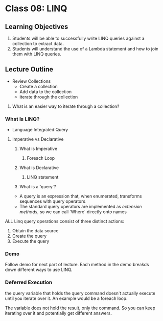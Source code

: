 # Class 08: LINQ

## Learning Objectives
1. Students will be able to successfully write LINQ queries against a collection to extract data.
1. Students will understand the use of a Lambda statement and how to join them with LINQ queries.
 
## Lecture Outline
- Review Collections
  - Create a collection
  - Add data to the collection
  - iterate through the collection

1. What is an easier way to iterate through a collection?

### What Is LINQ?
- Language Integrated Query

1. Imperative vs Declarative
   1. What is Imperative
      1. Foreach Loop
   1. What is Declarative
      1. LINQ statement

   1. What is a 'query'?
   - A query is an expression that, when enumerated, transforms sequences with query operators. 
   - The standard query operators are implemented as *extension methods*, so we can call 'Where' directly onto names

ALL Linq query operations consist of three distinct actions:
1. Obtain the data source
2. Create the query
3. Execute the query


### Demo
Follow demo for next part of lecture. Each method in the demo breakds down different ways to use LINQ.


### Deferred Execution
the query variable that holds the query command doesn't actually execute until you iterate over it. An example would be a foreach loop. 

The variable does not hold the result, only the command. So you can keep iterating over it and potentially get different answers. 
